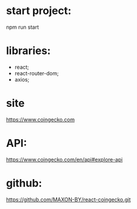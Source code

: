 # start project:
npm run start

# libraries:
- react;
- react-router-dom;
- axios;

# site 
https://www.coingecko.com

# API:
https://www.coingecko.com/en/api#explore-api

# github:
https://github.com/MAXON-BY/react-coingecko.git
